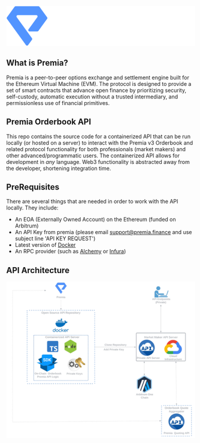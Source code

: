 <p align="center">
  <img src="img/premia.png" alt=''>
</p>



## What is Premia?
Premia is a peer-to-peer options exchange and settlement engine built for the Ethereum Virtual Machine (EVM). 
The protocol is designed to provide a set of smart contracts that advance open finance by prioritizing security, 
self-custody, automatic execution without a trusted intermediary, and permissionless use of financial primitives.

## Premia Orderbook API
This repo contains the source code for a containerized API that can be run locally (or hosted on a server) to 
interact with the Premia v3 Orderbook and related protocol functionality for both professionals (market makers) and other 
advanced/programmatic users.  The containerized API allows for development in _any_ language.  Web3 functionality is 
abstracted away from the developer, shortening integration time.

## PreRequisites

There are several things that are needed in order to work with the API locally.  They include:

- An EOA (Externally Owned Account) on the Ethereum (funded on Arbitrum)
- An API Key from premia (please email support@premia.finance and use subject line 'API KEY REQUEST')
- Latest version of [Docker](https://docs.docker.com/get-docker/)
- An RPC provider (such as [Alchemy](https://www.alchemy.com/) or [Infura](https://www.infura.io/))

## API Architecture
![](img/architecture.png)

